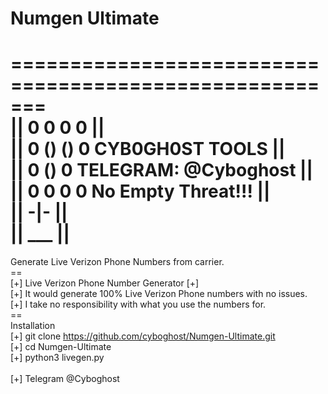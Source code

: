 # Numgen Ultimate
=======================================================<br>
||             0 0 0 0                               ||<br>
||            0 () () 0     CYB0GH0ST TOOLS          ||<br>
||            0   ()  0     TELEGRAM: @Cyboghost     ||<br>
||             0 0 0 0      No Empty Threat!!!       ||<br>
||               -|-                                 ||<br>
||               ___                                 ||<br>
=======================================================
Generate Live Verizon Phone Numbers from carrier.<br>==<br>
[+] Live Verizon Phone Number Generator [+]<br>
[+] It would generate 100% Live Verizon Phone numbers with no issues.<br>
[+] I take no responsibility with what you use the numbers for.<br>==<br>
Installation<br>
[+] git clone https://github.com/cyboghost/Numgen-Ultimate.git<br>
[+] cd Numgen-Ultimate<br>
[+] python3 livegen.py
<br><br>
[+] Telegram @Cyboghost